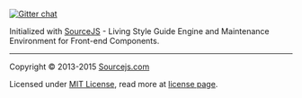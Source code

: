 [![Gitter chat](https://badges.gitter.im/gitterHQ/gitter.png)](https://gitter.im/sourcejs/Source)

Initialized with [SourceJS](http://sourcejs.com) - Living Style Guide Engine and Maintenance Environment for Front-end Components.

___

Copyright © 2013-2015 [Sourcejs.com](http://sourcejs.com)

Licensed under [MIT License](http://en.wikipedia.org/wiki/MIT_License), read more at [license page](http://github.com/sourcejs/source/wiki/MIT-License).
